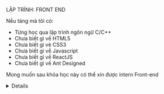 LẬP TRÌNH: FRONT END 

Nều tảng mà tôi có: 
- Từng học qua lập trình ngôn ngữ C/C++
- Chưa biết gì về HTML5
- Chưa biết gì vè CSS3
- Chưa biết gì về Javascript
- Chưa biết gì về ReactJS
- Chưa biết gì về Ant Designed

Mong muốn sau khóa học này có thể xin được intern Front-end 

<details>
    <sumary>
        <h1> Bài 1: Giới thiệu cơ bản về Front end<h1>
    </sumary>

## 1.1 Giới thiệu khóa học

### Lập trình front-end là gì?

- Tạo ra giao diện website để người dùng `nhìn thấy được`, `tương tác được`
- Làm việc với team `designed` và `back-end`

- Đội designer sẽ cung cấp bản thiết kế giao diện: trên Figma, Adobe XD hoặc Adobe Photoshop

- Đội front-end sẽ dùng: HTML,CSS, JS, ReactJS,...để code lên giao diện đó

- Cần biết đội `back-end` trả về dữ liệu kiểu gì để ghép vào giao diện tương ứng


### Mục tiêu chính:

- Tự tay lập trình được giao diện web theo bản thiết kế
- Nắm vững kiến thức nền tảng (Để làm các tính năng cơ bản đến nâng cao)
- Đủ khả năng ứng tuyển vào các công ty

### Yêu cầu khóa học

- Không bỏ cuộc, học đúng theo lịch trình
- Xem mỗi bài ít nhất 2 lần (Slide + Code)
- Code mỗi ngày
- Làm hết các bài tập

## 1.2 Lộ trình (+41 bài)

- Phần 1: Giới thiệu lộ trình định hướng, học HTML, HTML5 (3 buổi) - Khung xương 
- Phần 2: Học CSS, CSS3, Project mini (5 buổi) - Màu sắc 
- Phần 3: Học bootstrap 4 (4 buổi) - Khung dựng sẵn HTML CSS rồi - gọi ra là dùng đc
- Phần 4: Học git, Github, Project mini 2 (2 buổi)
- Phần 5: Javascript cơ bản và nâng cao, Project mini 3 (9 buổi) - Làm các hiệu ứng,...
- Phần 6: Packkage Managers, BEM, SASS/SCSS, Project mini 4 (3 buổi) - cài đặt thư viện có sắn,...
- Phần 7: ReactJS, Redux, React Router, project mini 5 (10 buổi) - framework được viết trên JS với tính năng sẵn
- Phần 8: Ant Design và Ant design charts(5 buổi)
- Phần 9: Project cuối khóa 

# 1.3 Công việc Front-end trong thực tế

### Mức lương:

Intern: 2-4 triệu
Fresher/Junior: 6-9 triệu/ 9-16 triệu
Middle: 16 - 24 triệu 
Senior: 28 - 40 triệu
Management ( less 5 exp ): 30 - 50 triệu 
Management ( more 5 exp ): 40 - 55 triệu

### Một số project trong thực tế 

Web 1: Pet shop - 1 trang (Lanning page đơn giản)
Web 2: Cây xanh shop - Nhiều trang (Trang chủ và trang con: sản phẩm, giỏ hàng, tin tức, liên hệ,...) 
Web 3: Trang web du lịch - Nhiều trang (Nhiều chi tiết và khó hơn 2 trang trên)

## 1.4 Giới thiệu UI-UX

Đội design sẽ làm 2 công việc này 

### UI là gì?

- UI design (User Interface design): thiết kế giao diện người dùng.
- Một website đẹp và dễ dùng sẽ khiến người dụng thích thú, tạo thiện cảm và tăng độ tin tưởng

### UX là gì?

- UX design (User experience design): là thiết kế trải nghiệm người dùng
- UX là các thao tác người dùng trải nghiệm được trên website

Ví dụ: 
Người dùng muốn mua hàng thì chỉ cần 1 thao tác là có thể hoàn thành việc mua hàng (thật dễ dàng để thanh toán)
Tìm thông tin liên lạc thì chỉ cần 1 thao tác là sẽ nhận được thông tin để liên lạc (tìm là sẽ thấy ngay)


## 1.5 Cài đặt phần mền

### Phần mền: Visual Studio Code
### Tiện tích mở rộng (Extensions)

- Auto Remane Tag (Tự động đặt lại tên thẻ) - Installed
- Beautify (Làm đẹp code) - can not install
- Color Highlight (Hiển thị màu sắc theo mã màu) - Installed
- CSS Variables Autocomplete (Gợi ý các biến trong CSS để code nhanh hơn) - Installed
- HTML Snippets (Gợi ý code HTML) - can not install
- Live Server (Khi lưu code thì web tự load lại) - Installed
- Path Intellisense (Gợi ý đường dẫn các file) - Installed
#### CODE GIAO DIỆN 
- Material Icon Theme (Icon cho theme dễ nhìn hơn) - Installed

## HTML

### 1. Khái niệm 

- HTML là Hyper Text Markup Language: Ngôn ngữ đánh đấu siêu văn bản
- Không phải ngôn ngữ lập trình
- HTML có tác dụng `tạo bố cục` & `định dạng` trang web

VD: Tạo bố cục, định đạng, chèn hình ảnh, video, link, 

### Cấu trúc file HTML và ý nghĩa các thẻ

```HTML
<!DOCTYPE html>
<html>
    <head>
        <title>Tiêu đề trên tab</title>
    </head>

    <body>
        <h1>Tiêu đề chính</h1>
        <p>Đoạn văn bản</p>
    </body>

</html>
```
 
### DEV tool

#### Kiểm tra trang - Inspect 

Elements: HTML code
Style: CSS của trang web 
Console: code javascript - debug 
Network: làm về API
Application: javascrip,SQL,...


### Một số thẻ meta <meta>

-
-

### Tạo comments, elements, Altributes

Tạo comment(ghi chú): theo cú pháp sau

```HTML
<!-- Nội dung ghi chú- -->
```

Phím tắt: `Ctrl+/` (windows) hoặc `Cmd+/` (Mac)

### Element 

### Thuộc tính Attribute


### 6.6 Tạo Headings, Paragraphs, Formatting

#### Heading là `tiêu đề` hoặc `phụ đề` được hiển thị

Có 6 thẻ heading: 

- `<h1></h1>` : Thẻ tiêu đề quan trọng nhất, Mỗi trang chỉ có 1 thẻ `h1`. Nếu trang có nhiều thẻ `h1` thì web vẫn chạy nhưng không chuẩn `SEO`
- `<h2></h2>`
- ... 
- `<h6> </h6>`

#### Thẻ paragraphs (đoạn văn)

- Luôn bắt đầu trên 1 dòng mới, thường là 1 khối văn bản
- Cú pháp: `<p>Nội dung</p>`

#### Một số thẻ liên quan:

`<hr>` Horizontal rules - qui tắc ngang : dùng để ngắt theo chủ đề, và được hiển thị dưới dạng 1 đưởng kẻ ngang (empty tag- thẻ trống)
`<br>` Break - ngắt : dùng để ngắt dòng 1 đoạn văn bản -  xuống dòng 

### Formatting (định dạng)

- `<b></b>` (bold - in đậm) 
- `<strong></strong>` văn bản in đậm quan trọng
- `<i></i>` (italic - in nghiêng)
- `<em></em>` (emphasized - nhấn mạnh) in nghiêng và quan trọng
- `<small></small>` chữ nhỏ
- `<sub></sub>` (subcripted - chỉ số dưới) văn bản có chỉ số dưới (VD: H<sub>2<sub>O)
- `<sup></sup>` (superscripted - chỉ số trên) văn bản có chỉ số trên (VD: 20<sup>100</sup>)
- `<ins></ins>` i(nserted - chèn văn bản) được chèn, gạch chân văn bản
- `<del></del>` (deleted - xóa) văn bản đã xóa  - gạch ngang văn bản
- `<mark></mark>` (marked - đánh dấu) văn bản được đánh dấu - Highlight màu vàng

</details>